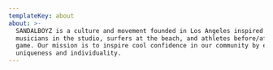 ```yaml
---
templateKey: about
about: >-
  SANDALBOYZ is a culture and movement founded in Los Angeles inspired by
  musicians in the studio, surfers at the beach, and athletes before/after the
  game. Our mission is to inspire cool confidence in our community by embracing
  uniqueness and individuality.
---
```

